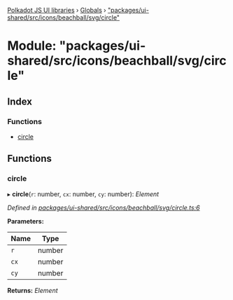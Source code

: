 [Polkadot JS UI libraries](../README.md) › [Globals](../globals.md) › ["packages/ui-shared/src/icons/beachball/svg/circle"](_packages_ui_shared_src_icons_beachball_svg_circle_.md)

# Module: "packages/ui-shared/src/icons/beachball/svg/circle"

## Index

### Functions

* [circle](_packages_ui_shared_src_icons_beachball_svg_circle_.md#circle)

## Functions

###  circle

▸ **circle**(`r`: number, `cx`: number, `cy`: number): *Element*

*Defined in [packages/ui-shared/src/icons/beachball/svg/circle.ts:6](https://github.com/polkadot-js/ui/blob/262b8ad7/packages/ui-shared/src/icons/beachball/svg/circle.ts#L6)*

**Parameters:**

Name | Type |
------ | ------ |
`r` | number |
`cx` | number |
`cy` | number |

**Returns:** *Element*
